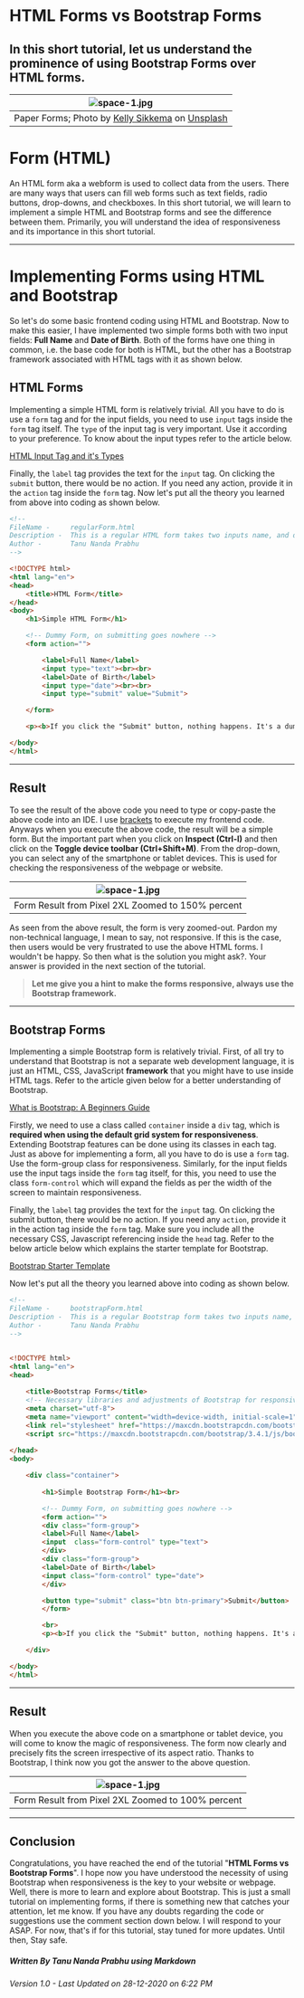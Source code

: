 # HTML Forms vs Bootstrap Forms

## In this short tutorial, let us understand the prominence of using Bootstrap Forms over HTML forms.

| ![space-1.jpg](https://cdn-images-1.medium.com/max/1200/1*E-svoB_neNygg1SSrj_Kvg.jpeg) | 
|:--:| 
| Paper Forms; Photo by [Kelly Sikkema](https://unsplash.com/@kellysikkema?utm_source=unsplash&utm_medium=referral&utm_content=creditCopyText) on [Unsplash](https://unsplash.com/s/photos/forms?utm_source=unsplash&utm_medium=referral&utm_content=creditCopyText) |


# Form (HTML)

An HTML form aka a webform is used to collect data from the users. There are many ways that users can fill web forms such as text fields, radio buttons, drop-downs, and checkboxes. In this short tutorial, we will learn to implement a simple HTML and Bootstrap forms and see the difference between them. Primarily, you will understand the idea of responsiveness and its importance in this short tutorial.

---

# Implementing Forms using HTML and Bootstrap
So let's do some basic frontend coding using HTML and Bootstrap. Now to make this easier, I have implemented two simple forms both with two input fields: **Full Name** and **Date of Birth**. Both of the forms have one thing in common, i.e. the base code for both is HTML, but the other has a Bootstrap framework associated with HTML tags with it as shown below.

## HTML Forms

Implementing a simple HTML form is relatively trivial. All you have to do is use a `form` tag and for the input fields, you need to use `input` tags inside the `form` tag itself. The `type` of the input tag is very important. Use it according to your preference. To know about the input types refer to the article below.

[HTML Input Tag and it's Types](https://www.w3schools.com/tags/tag_input.asp)

Finally, the `label` tag provides the text for the `input` tag. On clicking the `submit` button, there would be no action. If you need any action, provide it in the `action` tag inside the `form` tag. Now let's put all the theory you learned from above into coding as shown below.

```HTML
<!-- 
FileName -     regularForm.html
Description -  This is a regular HTML form takes two inputs name, and dob. No CSS or Bootstrap was used for styling
Author -       Tanu Nanda Prabhu
-->

<!DOCTYPE html>
<html lang="en"> 
<head>
    <title>HTML Form</title>
</head>
<body>
    <h1>Simple HTML Form</h1>

    <!-- Dummy Form, on submitting goes nowhere -->
    <form action="">

        <label>Full Name</label>
        <input type="text"><br><br>
        <label>Date of Birth</label>
        <input type="date"><br><br>
        <input type="submit" value="Submit">

    </form> 

    <p><b>If you click the "Submit" button, nothing happens. It's a dummy form</b></p>

</body>
</html>
```


---

## Result 
To see the result of the above code you need to type or copy-paste the above code into an IDE. I use [brackets](http://brackets.io/) to execute my frontend code. Anyways when you execute the above code, the result will be a simple form. But the important part when you click on **Inspect (Ctrl-I)** and then click on the **Toggle device toolbar (Ctrl+Shift+M)**.  From the drop-down, you can select any of the smartphone or tablet devices. This is used for checking the responsiveness of the webpage or website.



| ![space-1.jpg](https://cdn-images-1.medium.com/max/1200/1*4k5nafW0FIPUsIN0t4dDHw.png) | 
|:--:| 
| Form Result from Pixel 2XL Zoomed to 150% percent|


As seen from the above result, the form is very zoomed-out. Pardon my non-technical language, I mean to say, not responsive. If this is the case, then users would be very frustrated to use the above HTML forms. I wouldn't be happy. So then what is the solution you might ask?. Your answer is provided in the next section of the tutorial.

> **Let me give you a hint to make the forms responsive, always use the Bootstrap framework.**

---

## Bootstrap Forms
Implementing a simple Bootstrap form is relatively trivial. First, of all try to understand that Bootstrap is not a separate web development language, it is just an HTML, CSS, JavaScript **framework** that you might have to use inside HTML tags. Refer to the article given below for a better understanding of Bootstrap.

[What is Bootstrap: A Beginners Guide](https://careerfoundry.com/en/blog/web-development/what-is-bootstrap-a-beginners-guide/)

Firstly, we need to use a class called `container` inside a `div` tag, which is **required when using the default grid system for responsiveness**. Extending Bootstrap features can be done using its classes in each tag. Just as above for implementing a form, all you have to do is use a `form` tag. Use the form-group class for responsiveness. Similarly, for the input fields use the input tags inside the `form` tag itself, for this, you need to use the class `form-control` which will expand the fields as per the width of the screen to maintain responsiveness. 

Finally, the `label` tag provides the text for the `input` tag. On clicking the submit button, there would be no action. If you need any `action`, provide it in the action tag inside the `form` tag. Make sure you include all the necessary CSS, Javascript referencing inside the `head` tag. Refer to the below article below which explains the starter template for Bootstrap.

[Bootstrap Starter Template](https://getbootstrap.com/docs/4.3/getting-started/introduction/)

Now let's put all the theory you learned above into coding as shown below.

```HTML
<!-- 
FileName -     bootstrapForm.html
Description -  This is a regular Bootstrap form takes two inputs name, and dob. Bootstrap was used for responsiveness
Author -       Tanu Nanda Prabhu
-->


<!DOCTYPE html>
<html lang="en">
<head>
    
    <title>Bootstrap Forms</title>
    <!-- Necessary libraries and adjustments of Bootstrap for responsiveness -->
    <meta charset="utf-8">
    <meta name="viewport" content="width=device-width, initial-scale=1">
    <link rel="stylesheet" href="https://maxcdn.bootstrapcdn.com/bootstrap/3.4.1/css/bootstrap.min.css">
    <script src="https://maxcdn.bootstrapcdn.com/bootstrap/3.4.1/js/bootstrap.min.js"></script>
    
</head>
<body>

    <div class="container">
        
        <h1>Simple Bootstrap Form</h1><br>

        <!-- Dummy Form, on submitting goes nowhere -->
        <form action="">
        <div class="form-group">
        <label>Full Name</label>
        <input  class="form-control" type="text">
        </div>
        <div class="form-group">
        <label>Date of Birth</label>
        <input class="form-control" type="date">
        </div>

        <button type="submit" class="btn btn-primary">Submit</button>
        </form>

        <br>
        <p><b>If you click the "Submit" button, nothing happens. It's a dummy form</b></p>

    </div>

</body>
</html>

```

---

## Result
When you execute the above code on a smartphone or tablet device, you will come to know the magic of responsiveness. The form now clearly and precisely fits the screen irrespective of its aspect ratio. Thanks to Bootstrap, I think now you got the answer to the above question.


| ![space-1.jpg](https://cdn-images-1.medium.com/max/1200/1*kr8LTzF6nBMAWA87GpAKFw.png) | 
|:--:| 
| Form Result from Pixel 2XL Zoomed to 100% percent|

---

## Conclusion
Congratulations, you have reached the end of the tutorial "**HTML Forms vs Bootstrap Forms**". I hope now you have understood the necessity of using Bootstrap when responsiveness is the key to your website or webpage. Well, there is more to learn and explore about Bootstrap. This is just a small tutorial on implementing forms, if there is something new that catches your attention, let me know. If you have any doubts regarding the code or suggestions use the comment section down below. I will respond to your ASAP. For now, that's if for this tutorial, stay tuned for more updates. Until then, Stay safe.


##### Written By Tanu Nanda Prabhu using Markdown

###### Version 1.0 - Last Updated on 28-12-2020 on 6:22 PM



